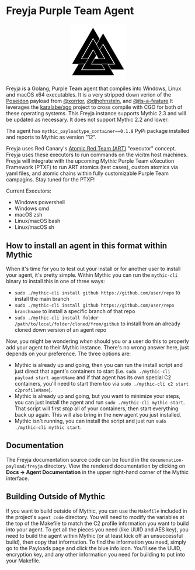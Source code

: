 # Freyja Purple Team Agent

<p align="center">
  <img alt="Freyja Logo" src="documentation-payload/freyja/freyja.svg" height="30%" width="30%">
</p>

Freyja is a Golang, Purple Team agent that compiles into Windows, Linux and macOS x64 executables.  It is a very stripped down verion of the [Poseidon](https://github.com/MythicAgents/poseidon) payload from [@xorrior](https://github.com/xorrior), [@djhohnstein](https://github.com/djhohnstein), and [@its-a-feature](https://github.com/its-a-feature)
It leverages the [karalabe/xgo](https://github.com/karalabe/xgo) project to cross compile with CGO for both of these
operating systems. This Freyja instance supports Mythic 2.3 and will be updated as necessary.
It does not support Mythic 2.2 and lower.

The agent has `mythic_payloadtype_container==0.1.8` PyPi package installed and reports to Mythic as version "12".

Freyja uses Red Canary's [Atomic Red Team (ART)](https://github.com/redcanaryco/atomic-red-team) "executor" concept.  Freyja uses these executors to run commands on the vicitm host machines.  Freyja will integrate with the upcoming Mythic Purple Team eXecution Framework (PTXF) to run ART atomics (test cases), custom atomics via yaml files, and atomic chains within fully customizable Purple Team campagins.  Stay tuned for the PTXF!

Current Executors:
- Windows powershell
- Windows cmd
- macOS zsh
- Linux/macOS bash
- Linux/macOS sh

## How to install an agent in this format within Mythic

When it's time for you to test out your install or for another user to install your agent, it's pretty simple. Within Mythic you can run the `mythic-cli` binary to install this in one of three ways:

* `sudo ./mythic-cli install github https://github.com/user/repo` to install the main branch
* `sudo ./mythic-cli install github https://github.com/user/repo branchname` to install a specific branch of that repo
* `sudo ./mythic-cli install folder /path/to/local/folder/cloned/from/github` to install from an already cloned down version of an agent repo

Now, you might be wondering _when_ should you or a user do this to properly add your agent to their Mythic instance. There's no wrong answer here, just depends on your preference. The three options are:

* Mythic is already up and going, then you can run the install script and just direct that agent's containers to start (i.e. `sudo ./mythic-cli payload start agentName` and if that agent has its own special C2 containers, you'll need to start them too via `sudo ./mythic-cli c2 start c2profileName`).
* Mythic is already up and going, but you want to minimize your steps, you can just install the agent and run `sudo ./mythic-cli mythic start`. That script will first _stop_ all of your containers, then start everything back up again. This will also bring in the new agent you just installed.
* Mythic isn't running, you can install the script and just run `sudo ./mythic-cli mythic start`.

## Documentation

The Freyja documentation source code can be found in the `documenation-payload/freyja` directory.
View the rendered documentation by clicking on **Docs -> Agent Documentation** in the upper right-hand corner of the Mythic
interface.

## Building Outside of Mythic

If you want to build outside of Mythic, you can use the `Makefile` included in the project's `agent_code` directory. You will need to modify the variables at the top of the Makefile to match the C2 profile information you want to build into your agent. To get all the pieces you need (like UUID and AES key), you need to build the agent within Mythic (or at least kick off an unsuccessful build), then copy that information. To find the information you need, simply go to the Payloads page and click the blue info icon. You'll see the UUID, encryption key, and any other information you need for building to put into your Makefile.
